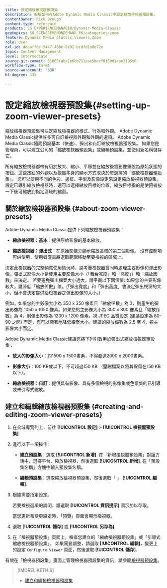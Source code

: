```yaml
---
title: 設定縮放檢視器預設集
description: 瞭解如何在Adobe Dynamic Media Classic中設定縮放檢視器預設集。
contentOwner: Rick Brough
content-type: reference
products: SG_EXPERIENCEMANAGER/Dynamic-Media-Classic
geptopics: SG_SCENESEVENONDEMAND_PK/categories/zoom
feature: Dynamic Media Classic,Viewers,Zoom
role: User
exl-id: ddaaff6c-5447-408e-9c92-bcdfd1a0e72e
topic: Content Management
level: Intermediate
source-git-commit: 61665faba1e6bb711aae5becf0150d1ebe3105c0
workflow-type: tm+mt
source-wordcount: '630'
ht-degree: 43%

---
```


# 設定縮放檢視器預設集{#setting-up-zoom-viewer-presets}

縮放檢視器預設集可決定縮放檢視器的樣式、行為和外觀。 Adobe Dynamic Media Classic提供許多可自訂檢視器外觀和外觀的選項。 Adobe Dynamic Media Classic隨附預設基本（快速）、彈出和自訂縮放檢視器預設集。 如果您是管理員，可以建立公司的「縮放檢視器預設集」或編輯預設集，並使用新名稱儲存它。

所有縮放檢視器都帶有用於放大、縮小、平移並在縮放後將影像重設為原始狀態的按鈕。這些按鈕的外觀以及視窗本身的顯示方式取決於您選擇的「縮放檢視器預設集」。 您可以使用不同的色彩、邊框、字型及影像設定來設定縮放檢視器預設集。設定已導引縮放檢視器時，還可以選擇縮放目標的位置。縮放目標指的是使用者按一下後可縮放到指定區域的縮圖。

## 關於縮放檢視器預設集 {#about-zoom-viewer-presets}

Adobe Dynamic Media Classic提供下列縮放檢視器預設集：

* **縮放檢視器：基本**：提供原始影像的基本縮放。

* **縮放檢視器：彈出式**：在原始影像旁顯示縮放區域的第二個影像。 沒有控制項可供使用，使用者僅需將選取範圍移動至要檢視的區域上。

決定此檢視器的完整頻寬使用情況時，請考量檢視器會同時處理主要影像和彈出影像。彈出式影像大小是使用主要影像大小（「舞台寬度」和「高度」）和「縮放因數」來決定。 若要避免彈出檔案大小過大，請平衡以下兩個值: 如果您的主要影像較大，請降低「縮放係數」值。(「彈出寬度」和「彈出高度」會決定彈出視窗的大小，但不會決定提供給檢視器之彈出影像的大小。)

例如，如果您的主影像大小為 350 x 350 像素且「縮放係數」為 3，則產生的彈出影像為 1050 x 1050 像素。如果您的主影像大小為 300 x 300 像素且「縮放係數」為 4，則彈出影像為 1200 x 1200 像素。視 JPEG 品質設定 (建議設定為 80-90 之間) 而定，您可以顯著地降低檔案大小。建議的縮放係數為 2.5 至 4，視主影像大小而定。

Adobe Dynamic Media Classic建議您將下列引數用於彈出式縮放檢視器預設集：

* **放大的影像大小**：約1500 x 1500畫素，不得超過2000 x 2000畫素。

* **影像大小**：100 KB或以下，不可超過150 KB （壓縮檔案以將其保留在150 KB以下）。

* **縮放檢視器：自訂**：提供具有影像、具有多個檢視的影像集或色票集的已引導或未引導式縮放。

## 建立和編輯縮放檢視器預設集 {#creating-and-editing-zoom-viewer-presets}

1. 在全域導覽列上，前往 **[!UICONTROL 設定]** > **[!UICONTROL 檢視器預設集]**.
1. 進行以下一項操作:

   * **建立預設集**：選取 **[!UICONTROL 新增]**. 在「新增檢視器預設集」對話方塊中，選擇平台、縮放檢視器，然後選取 **[!UICONTROL 新增]**. 在「預設集名稱」方塊中輸入預設集名稱。

   * **編輯預設集**：選取縮放檢視器預設集，然後選取「 」 **[!UICONTROL 編輯]**.

1. 根據需要指定設定。

   若要檢視選項的說明，請選取 **[!UICONTROL 資訊提示]** 圖示加以存取。

   當您更新和變更設定時，「預覽」頁面會顯示檢視器。

1. 選取 **[!UICONTROL 儲存]** 或 **[!UICONTROL 另存為]**.
1. 在「檢視器預設集」頁面上，檢查您建立的「縮放檢視器預設集」或「引導式縮放檢視器預設集」。 如果需要調整，請選取 **[!UICONTROL 編輯]**，變更上的設定 `Configure Viewer` 頁面，然後選取 **[!UICONTROL 儲存]**.

有關在「檢視器預設集」畫面上管理檢視器預設集的資訊，請參閱[檢視器預設集](application-setup.md#viewer_presets)。

>[!MORELIKETHIS]
>
>* [建立和編輯檢視器預設集](application-setup.md#adding_and_editing_viewer_presets)
